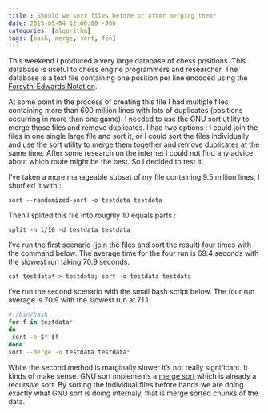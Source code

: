 ```yaml
---
title : Should we sort files before or after merging them?
date: 2013-05-04 12:00:00 -500
categories: [algorithm]
tags: [bash, merge, sort, fen]
---
```


This weekend I produced a very large database of chess positions. This database is useful to chess engine programmers and researcher. The database is a text file containing one position per line encoded using the [Forsyth-Edwards Notation](http://en.wikipedia.org/wiki/Forsyth%E2%80%93Edwards_Notation).

At some point in the process of creating this file I had multiple files containing more than 600 million lines with lots of duplicates (positions occurring in more than one game). I needed to use the GNU sort utility to merge those files and remove duplicates. I had two options : I could join the files in one single large file and sort it, or I could sort the files individually and use the sort utility to merge them together and remove duplicates at the same time. After some research on the internet I could not find any advice about which route might be the best. So I decided to test it.

I’ve taken a more manageable subset of my file containing 9.5 million lines, I shuffled it with :

```shell
sort --randomized-sort -o testdata testdata
```

Then I splited this file into roughly 10 equals parts :

```shell
split -n l/10 -d testdata testdata
```

I’ve run the first scenario (join the files and sort the result) four times with the command below. The average time for the four run is 69.4 seconds with the slowest run taking 70.9 seconds.

```shell
cat testdata* > testdata; sort -o testdata testdata
```

I’ve run the second scenario with the small bash script below. The four run average is 70.9 with the slowest run at 71.1.

```bash
#!/bin/bash
for f in testdata*
do
 sort -o $f $f
done
sort --merge -o testdata testdata*
```

While the second method is marginally slower it’s not really significant. It kinds of make sense. GNU sort implements a [merge sort](http://en.wikipedia.org/wiki/Merge_sort) which is already a recursive sort. By sorting the individual files before hands we are doing exactly what GNU sort is doing internaly, that is merge sorted chunks of the data.